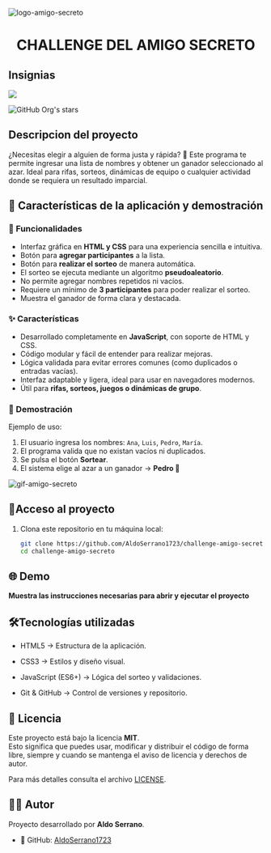 ![logo-amigo-secreto](https://github.com/user-attachments/assets/5b631571-5c0d-473a-9c7f-5fb5f9e8e6fd)
<h1 align="center"> CHALLENGE DEL AMIGO SECRETO </h1>

## Insignias
<p align="left">
<img src="https://img.shields.io/badge/STATUS-%20AGOSTO-green">
</p>

![GitHub Org's stars](https://img.shields.io/github/stars/camilafernanda?style=social)


## Descripcion del proyecto
¿Necesitas elegir a alguien de forma justa y rápida? 🎲
Este programa te permite ingresar una lista de nombres y obtener un ganador seleccionado al azar. Ideal para rifas, sorteos, dinámicas de equipo o cualquier actividad donde se requiera un resultado imparcial.


## :hammer: Características de la aplicación y demostración
### 🚀 Funcionalidades

- Interfaz gráfica en **HTML y CSS** para una experiencia sencilla e intuitiva.  
- Botón para **agregar participantes** a la lista.  
- Botón para **realizar el sorteo** de manera automática.  
- El sorteo se ejecuta mediante un algoritmo **pseudoaleatorio**.  
- No permite agregar nombres repetidos ni vacíos.  
- Requiere un mínimo de **3 participantes** para poder realizar el sorteo.  
- Muestra el ganador de forma clara y destacada.

### ✨ Características

- Desarrollado completamente en **JavaScript**, con soporte de HTML y CSS.  
- Código modular y fácil de entender para realizar mejoras.  
- Lógica validada para evitar errores comunes (como duplicados o entradas vacías).  
- Interfaz adaptable y ligera, ideal para usar en navegadores modernos.  
- Útil para **rifas, sorteos, juegos o dinámicas de grupo**.

### 🎥 Demostración

Ejemplo de uso:

1. El usuario ingresa los nombres: `Ana`, `Luis`, `Pedro`, `María`.  
2. El programa valida que no existan vacíos ni duplicados.  
3. Se pulsa el botón **Sortear**.  
4. El sistema elige al azar a un ganador → **Pedro 🎉**

![gif-amigo-secreto](https://github.com/user-attachments/assets/51d70518-02ce-4f38-941f-ade6b32cddc4)

## 📂Acceso al proyecto

1. Clona este repositorio en tu máquina local:
   ```bash
   git clone https://github.com/AldoSerrano1723/challenge-amigo-secreto.git
   cd challenge-amigo-secreto

## :globe_with_meridians: Demo
**Muestra las instrucciones necesarias para abrir y ejecutar el proyecto**

## 🛠️Tecnologías utilizadas

- HTML5 → Estructura de la aplicación.

- CSS3 → Estilos y diseño visual.

- JavaScript (ES6+) → Lógica del sorteo y validaciones.

- Git & GitHub → Control de versiones y repositorio.

## 📜 Licencia

Este proyecto está bajo la licencia **MIT**.  
Esto significa que puedes usar, modificar y distribuir el código de forma libre, siempre y cuando se mantenga el aviso de licencia y derechos de autor.  

Para más detalles consulta el archivo [LICENSE](LICENSE).

## 👨‍💻 Autor

Proyecto desarrollado por **Aldo Serrano**.  
- 💼 GitHub: [AldoSerrano1723](https://github.com/AldoSerrano1723)    

